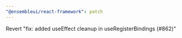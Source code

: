 ```yaml
---
"@ensembleui/react-framework": patch
---
```


Revert "fix: added useEffect cleanup in useRegisterBindings (#862)"
